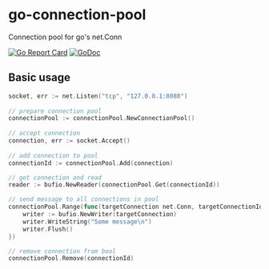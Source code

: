# go-connection-pool

Connection pool for go's net.Conn

[![Go Report Card](https://goreportcard.com/badge/github.com/sokil/go-connection-pool)](https://goreportcard.com/report/github.com/sokil/go-connection-pool)
[![GoDoc](https://godoc.org/github.com/sokil/go-connection-pool?status.svg)](https://godoc.org/github.com/sokil/go-connection-pool)

## Basic usage

```go
socket, err := net.Listen("tcp", "127.0.0.1:8080")
  
// prepare connection pool
connectionPool := connectionPool.NewConnectionPool()
  
// accept connection
connection, err := socket.Accept()
    
// add connection to pool
connectionId := connectionPool.Add(connection)

// get connection and read
reader := bufio.NewReader(connectionPool.Get(connectionId))

// send message to all connections in pool
connectionPool.Range(func(targetConnection net.Conn, targetConnectionId int) {
    writer := bufio.NewWriter(targetConnection)
    writer.WriteString("Some message\n")
    writer.Flush()
})

// remove connection from bool
connectionPool.Remove(connectionId)
```
